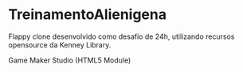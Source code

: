 # TreinamentoAlienigena

Flappy clone desenvolvido como desafio de 24h, utilizando recursos opensource da Kenney Library.

Game Maker Studio (HTML5 Module)
